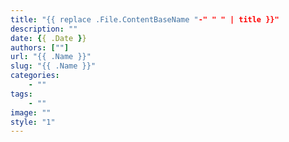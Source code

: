 ```yaml
---
title: "{{ replace .File.ContentBaseName "-" " " | title }}"
description: ""
date: {{ .Date }}
authors: [""]
url: "{{ .Name }}"
slug: "{{ .Name }}"
categories:
	- ""
tags:
	- ""
image: ""
style: "1"
---
```

